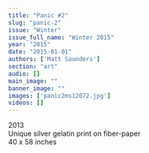 ```yaml
---
title: "Panic #2"
slug: "panic-2"
issue: "Winter"
issue_full_name: "Winter 2015"
year: "2015"
date: "2015-01-01"
authors: ['Matt Saunders']
section: "art"
audio: []
main_image: ""
banner_image: ""
images: ['panic2ms12072.jpg']
videos: []
---
```

2013  
Unique silver gelatin print on fiber-paper  
40 x 58 inches

